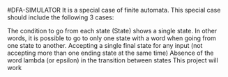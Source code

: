 #DFA-SIMULATOR
It is a special case of finite automata. This special case should include the following 3 cases:

The condition to go from each state (State) shows a single state. In other words, it is possible to go to only one state with a word when going from one state to another.
Accepting a single final state for any input (not accepting more than one ending state at the same time)
Absence of the word lambda (or epsilon) in the transition between states
This project will work 
